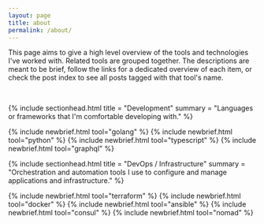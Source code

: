 ```yaml
---
layout: page
title: about
permalink: /about/
---
```


This page aims to give a high level overview of the tools and technologies I've worked with. Related tools are grouped together. The descriptions are meant to be brief, follow the links for a dedicated overview of each item, or check the post index to see all posts tagged with that tool's name.

<br/>

<!-- DEVELOPMENT -->
{% include sectionhead.html
  title = "Development"
  summary = "Languages or frameworks that I'm comfortable developing with."
%}

{% include newbrief.html tool="golang" %}
{% include newbrief.html tool="python" %}
{% include newbrief.html tool="typescript" %}
{% include newbrief.html tool="graphql" %}


<!-- DEVOPS -->

{% include sectionhead.html
  title = "DevOps / Infrastructure"
  summary = "Orchestration and automation tools I use to configure and manage applications and infrastructure."
%}

{% include newbrief.html tool="terraform" %}
{% include newbrief.html tool="docker" %}
{% include newbrief.html tool="ansible" %}
{% include newbrief.html tool="consul" %}
{% include newbrief.html tool="nomad" %}
